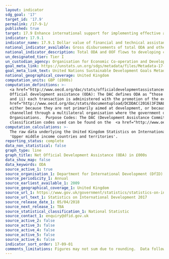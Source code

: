 ```yaml
---
layout: indicator
sdg_goal: '17'
target_id: '17.9'
permalink: /17-9-1/
published: true
target: 17.9 Enhance international support for implementing effective and targeted capacity-building in developing countries to support national plans to implement all the Sustainable Development Goals, including through North-South, South-South and triangular cooperation
indicator: 17.9.1
indicator_name: 17.9.1 Dollar value of financial and technical assistance (including through North-South, South-South and triangular cooperation) committed to developing countries
national_indicator_available: Gross disbursements of total ODA and other official flows from all donors for capacity building and national planning (GBP)
national_indicator_description: Total ODA and OOF flows to developing countries quantify the public effort (excluding export credits) that donors provide to developing countries.
un_designated_tier: Tier I
un_custodian_agency: Organisation for Economic Co-operation and Development (OECD), United Nations Environment (UNEP), World Bank (WB)
goal_meta_link: https://unstats.un.org/sdgs/metadata/files/Metadata-17-09-01.pdf 
goal_meta_link_text: United Nations Sustainable Development Goals Metadata (PDF 209 KB)
national_geographical_coverage: United Kingdom
computation_units: GBP (£000s) 
computation_definitions: >-
  <a href="http://www.oecd.org/dac/stats/officialdevelopmentassistancedefinitionandcoverage.htm">Development Assistance Committee (DAC)</a>: A unique international forum of many of the largest funders of aid, including 30 DAC Members. The World Bank, IMF and UNDP participate as observers.
  Official development assistance (ODA): The DAC defines ODA as “those flows to countries and territories on the DAC List of ODA Recipients and to multilateral institutions which are i) provided by official agencies, including state and local governments, or by their executive agencies;
  and ii) each transaction is administered with the promotion of the economic development and welfare of developing countries as its main objective; and is concessional in character and conveys a grant element of at least 25 per cent (calculated at a rate of discount of 10 per cent). <a
  href="http://www.oecd.org/dac/stats/documentupload/DCDDAC(2016)3FINAL.pdf">Other official flows (OOF)</a>: Other official flows (excluding officially supported export credits) are defined as transactions by the official sector which do not meet the conditions for eligibility as ODA,
  either because they are not primarily aimed at development, or because they are not sufficiently concessional. Bilateral Aid:  Bilateral aid covers all aid provided by donor countries when the recipient country, sector or project is known. Bilateral aid also includes aid that is
  channelled through a multilateral organisation where the government department determines the country, sector or theme that the funds will be spent on. Multilateral Aid:  This is aid delivered in the form of core contributions to organisations on the DAC List of Multilateral
  Organisations.  Purpose Codes: The DAC (Development Assistance Committee) Secretariat maintains various code lists which are used by donors to report on their aid flows to the DAC databases.  In addition, these codes are used to classify information in the DAC databases. The sector
  classification codes used can be found on the  <a href="http://www.oecd.org/dac/stats/purposecodessectorclassification.htm">OECD website</a>
computation_calculations: >-
  The raw data underlying the United Kingdom Statistics on International Development was summed by donor recipient countries. The DAC classifications used in this indicator are 'Least Developed Country', 'Other low income countries', 'Lower middle income countries and territories' and
  'Upper middle income countries and territories'.
reporting_status: complete
data_non_statistical: false
graph_type: line
graph_title: Net Official Development Assistance (ODA) in £000s
data_show_map: false
data_keywords: ODA
source_active_1: true
source_organisation_1: Department for International Development (DfID)
source_periodicity_1: Annual
source_earliest_available_1: 2009
source_geographical_coverage_1: United Kingdom
source_url_1: https://www.gov.uk/government/statistics/statistics-on-international-development-2017
source_url_text_1: Statistics on International Development 2017
source_release_date_1: 05/04/2018
source_next_release_1: TBA
source_statistical_classification_1: National Statistic
source_contact_1: enquiry@dfid.gov.uk
source_active_2: false
source_active_3: false
source_active_4: false
source_active_5: false
source_active_6: false
indicator_sort_order: 17-09-01
comments_limitations: Figures may not sum due to rounding.  Data follows the UN specification for this indicator. This indicator has been identified in collaboration with topic experts.
---
```

